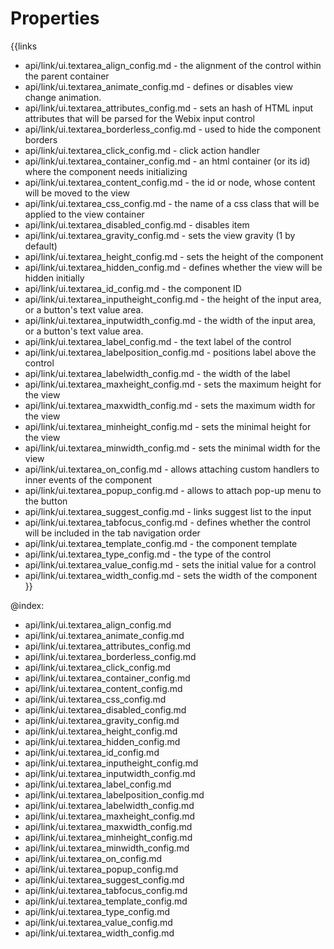 
Properties
==========

{{links
- api/link/ui.textarea_align_config.md - the alignment of the control within the parent container
- api/link/ui.textarea_animate_config.md - defines or disables view change animation.
- api/link/ui.textarea_attributes_config.md - sets an hash of HTML input attributes that will be parsed for the Webix input control
- api/link/ui.textarea_borderless_config.md - used to hide the component borders
- api/link/ui.textarea_click_config.md - click action handler
- api/link/ui.textarea_container_config.md - an html container (or its id) where the component needs initializing
- api/link/ui.textarea_content_config.md - the id or node, whose content will be moved to the view
- api/link/ui.textarea_css_config.md - the name of a css class that will be applied to the view container
- api/link/ui.textarea_disabled_config.md - disables item
- api/link/ui.textarea_gravity_config.md - sets the view gravity (1 by default)
- api/link/ui.textarea_height_config.md - sets the height of the component
- api/link/ui.textarea_hidden_config.md - defines whether the view will be hidden initially
- api/link/ui.textarea_id_config.md - the component ID
- api/link/ui.textarea_inputheight_config.md - the height of the input area, or a button's text value area.
- api/link/ui.textarea_inputwidth_config.md - the width of the input area, or a button's text value area.
- api/link/ui.textarea_label_config.md - the text label of the control
- api/link/ui.textarea_labelposition_config.md - positions label above the control
- api/link/ui.textarea_labelwidth_config.md - the width of the label
- api/link/ui.textarea_maxheight_config.md - sets the maximum height for the view
- api/link/ui.textarea_maxwidth_config.md - sets the maximum width for the view
- api/link/ui.textarea_minheight_config.md - sets the minimal height for the view
- api/link/ui.textarea_minwidth_config.md - sets the minimal width for the view
- api/link/ui.textarea_on_config.md - allows attaching custom handlers to inner events of the component
- api/link/ui.textarea_popup_config.md - allows to attach pop-up menu to the button
- api/link/ui.textarea_suggest_config.md - links suggest list to the input
- api/link/ui.textarea_tabfocus_config.md - defines whether the control will be included in the tab navigation order
- api/link/ui.textarea_template_config.md - the component template
- api/link/ui.textarea_type_config.md - the type of the control
- api/link/ui.textarea_value_config.md - sets the initial value for a control
- api/link/ui.textarea_width_config.md - sets the width of the component
}}

@index:
- api/link/ui.textarea_align_config.md
- api/link/ui.textarea_animate_config.md
- api/link/ui.textarea_attributes_config.md
- api/link/ui.textarea_borderless_config.md
- api/link/ui.textarea_click_config.md
- api/link/ui.textarea_container_config.md
- api/link/ui.textarea_content_config.md
- api/link/ui.textarea_css_config.md
- api/link/ui.textarea_disabled_config.md
- api/link/ui.textarea_gravity_config.md
- api/link/ui.textarea_height_config.md
- api/link/ui.textarea_hidden_config.md
- api/link/ui.textarea_id_config.md
- api/link/ui.textarea_inputheight_config.md
- api/link/ui.textarea_inputwidth_config.md
- api/link/ui.textarea_label_config.md
- api/link/ui.textarea_labelposition_config.md
- api/link/ui.textarea_labelwidth_config.md
- api/link/ui.textarea_maxheight_config.md
- api/link/ui.textarea_maxwidth_config.md
- api/link/ui.textarea_minheight_config.md
- api/link/ui.textarea_minwidth_config.md
- api/link/ui.textarea_on_config.md
- api/link/ui.textarea_popup_config.md
- api/link/ui.textarea_suggest_config.md
- api/link/ui.textarea_tabfocus_config.md
- api/link/ui.textarea_template_config.md
- api/link/ui.textarea_type_config.md
- api/link/ui.textarea_value_config.md
- api/link/ui.textarea_width_config.md

